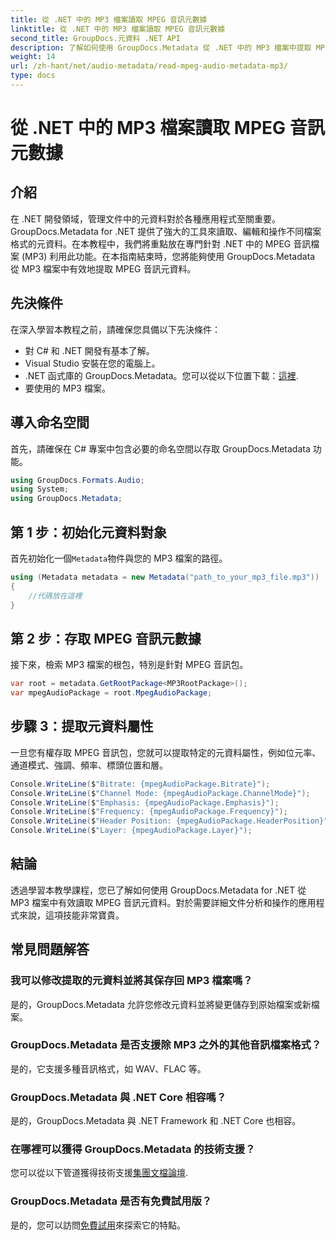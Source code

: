 ```yaml
---
title: 從 .NET 中的 MP3 檔案讀取 MPEG 音訊元數據
linktitle: 從 .NET 中的 MP3 檔案讀取 MPEG 音訊元數據
second_title: GroupDocs.元資料 .NET API
description: 了解如何使用 GroupDocs.Metadata 從 .NET 中的 MP3 檔案中提取 MPEG 音訊元資料。增強您的文件分析能力。
weight: 14
url: /zh-hant/net/audio-metadata/read-mpeg-audio-metadata-mp3/
type: docs
---
```

# 從 .NET 中的 MP3 檔案讀取 MPEG 音訊元數據

## 介紹
在 .NET 開發領域，管理文件中的元資料對於各種應用程式至關重要。 GroupDocs.Metadata for .NET 提供了強大的工具來讀取、編輯和操作不同檔案格式的元資料。在本教程中，我們將重點放在專門針對 .NET 中的 MPEG 音訊檔案 (MP3) 利用此功能。在本指南結束時，您將能夠使用 GroupDocs.Metadata 從 MP3 檔案中有效地提取 MPEG 音訊元資料。
## 先決條件
在深入學習本教程之前，請確保您具備以下先決條件：
- 對 C# 和 .NET 開發有基本了解。
- Visual Studio 安裝在您的電腦上。
-  .NET 函式庫的 GroupDocs.Metadata。您可以從以下位置下載：[這裡](https://releases.groupdocs.com/metadata/net/).
- 要使用的 MP3 檔案。
## 導入命名空間
首先，請確保在 C# 專案中包含必要的命名空間以存取 GroupDocs.Metadata 功能。
```csharp
using GroupDocs.Formats.Audio;
using System;
using GroupDocs.Metadata;
```
## 第 1 步：初始化元資料對象
首先初始化一個`Metadata`物件與您的 MP3 檔案的路徑。
```csharp
using (Metadata metadata = new Metadata("path_to_your_mp3_file.mp3"))
{
    //代碼放在這裡
}
```
## 第 2 步：存取 MPEG 音訊元數據
接下來，檢索 MP3 檔案的根包，特別是針對 MPEG 音訊包。
```csharp
var root = metadata.GetRootPackage<MP3RootPackage>();
var mpegAudioPackage = root.MpegAudioPackage;
```
## 步驟 3：提取元資料屬性
一旦您有權存取 MPEG 音訊包，您就可以提取特定的元資料屬性，例如位元率、通道模式、強調、頻率、標頭位置和層。
```csharp
Console.WriteLine($"Bitrate: {mpegAudioPackage.Bitrate}");
Console.WriteLine($"Channel Mode: {mpegAudioPackage.ChannelMode}");
Console.WriteLine($"Emphasis: {mpegAudioPackage.Emphasis}");
Console.WriteLine($"Frequency: {mpegAudioPackage.Frequency}");
Console.WriteLine($"Header Position: {mpegAudioPackage.HeaderPosition}");
Console.WriteLine($"Layer: {mpegAudioPackage.Layer}");
```
## 結論
透過學習本教學課程，您已了解如何使用 GroupDocs.Metadata for .NET 從 MP3 檔案中有效讀取 MPEG 音訊元資料。對於需要詳細文件分析和操作的應用程式來說，這項技能非常寶貴。

## 常見問題解答
### 我可以修改提取的元資料並將其保存回 MP3 檔案嗎？
是的，GroupDocs.Metadata 允許您修改元資料並將變更儲存到原始檔案或新檔案。
### GroupDocs.Metadata 是否支援除 MP3 之外的其他音訊檔案格式？
是的，它支援多種音訊格式，如 WAV、FLAC 等。
### GroupDocs.Metadata 與 .NET Core 相容嗎？
是的，GroupDocs.Metadata 與 .NET Framework 和 .NET Core 也相容。
### 在哪裡可以獲得 GroupDocs.Metadata 的技術支援？
您可以從以下管道獲得技術支援[集團文檔論壇](https://forum.groupdocs.com/c/metadata/14).
### GroupDocs.Metadata 是否有免費試用版？
是的，您可以訪問[免費試用](https://releases.groupdocs.com/)來探索它的特點。